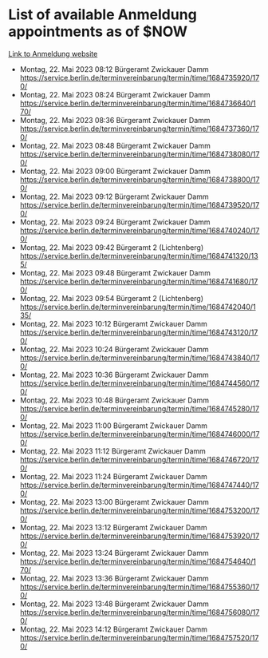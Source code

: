 # List of available Anmeldung appointments as of $NOW
[Link to Anmeldung website](https://service.berlin.de/terminvereinbarung/termin/tag.php?termin=1&anliegen[]=120686&dienstleisterlist=122210,122217,327316,122219,327312,122227,327314,122231,327346,122243,327348,122254,122252,329742,122260,329745,122262,329748,122271,327278,122273,327274,122277,327276,330436,122280,327294,122282,327290,122284,327292,122291,327270,122285,327266,122286,327264,122296,327268,150230,329760,122297,327286,122294,327284,122312,329763,122314,329775,122304,327330,122311,327334,122309,327332,317869,122281,327352,122279,329772,122283,122276,327324,122274,327326,122267,329766,122246,327318,122251,327320,122257,327322,122208,327298,122226,327300&herkunft=http%3A%2F%2Fservice.berlin.de%2Fdienstleistung%2F120686%2F)
- Montag, 22. Mai 2023 08:12 Bürgeramt Zwickauer Damm https://service.berlin.de/terminvereinbarung/termin/time/1684735920/170/
- Montag, 22. Mai 2023 08:24 Bürgeramt Zwickauer Damm https://service.berlin.de/terminvereinbarung/termin/time/1684736640/170/
- Montag, 22. Mai 2023 08:36 Bürgeramt Zwickauer Damm https://service.berlin.de/terminvereinbarung/termin/time/1684737360/170/
- Montag, 22. Mai 2023 08:48 Bürgeramt Zwickauer Damm https://service.berlin.de/terminvereinbarung/termin/time/1684738080/170/
- Montag, 22. Mai 2023 09:00 Bürgeramt Zwickauer Damm https://service.berlin.de/terminvereinbarung/termin/time/1684738800/170/
- Montag, 22. Mai 2023 09:12 Bürgeramt Zwickauer Damm https://service.berlin.de/terminvereinbarung/termin/time/1684739520/170/
- Montag, 22. Mai 2023 09:24 Bürgeramt Zwickauer Damm https://service.berlin.de/terminvereinbarung/termin/time/1684740240/170/
- Montag, 22. Mai 2023 09:42 Bürgeramt 2 (Lichtenberg) https://service.berlin.de/terminvereinbarung/termin/time/1684741320/135/
- Montag, 22. Mai 2023 09:48 Bürgeramt Zwickauer Damm https://service.berlin.de/terminvereinbarung/termin/time/1684741680/170/
- Montag, 22. Mai 2023 09:54 Bürgeramt 2 (Lichtenberg) https://service.berlin.de/terminvereinbarung/termin/time/1684742040/135/
- Montag, 22. Mai 2023 10:12 Bürgeramt Zwickauer Damm https://service.berlin.de/terminvereinbarung/termin/time/1684743120/170/
- Montag, 22. Mai 2023 10:24 Bürgeramt Zwickauer Damm https://service.berlin.de/terminvereinbarung/termin/time/1684743840/170/
- Montag, 22. Mai 2023 10:36 Bürgeramt Zwickauer Damm https://service.berlin.de/terminvereinbarung/termin/time/1684744560/170/
- Montag, 22. Mai 2023 10:48 Bürgeramt Zwickauer Damm https://service.berlin.de/terminvereinbarung/termin/time/1684745280/170/
- Montag, 22. Mai 2023 11:00 Bürgeramt Zwickauer Damm https://service.berlin.de/terminvereinbarung/termin/time/1684746000/170/
- Montag, 22. Mai 2023 11:12 Bürgeramt Zwickauer Damm https://service.berlin.de/terminvereinbarung/termin/time/1684746720/170/
- Montag, 22. Mai 2023 11:24 Bürgeramt Zwickauer Damm https://service.berlin.de/terminvereinbarung/termin/time/1684747440/170/
- Montag, 22. Mai 2023 13:00 Bürgeramt Zwickauer Damm https://service.berlin.de/terminvereinbarung/termin/time/1684753200/170/
- Montag, 22. Mai 2023 13:12 Bürgeramt Zwickauer Damm https://service.berlin.de/terminvereinbarung/termin/time/1684753920/170/
- Montag, 22. Mai 2023 13:24 Bürgeramt Zwickauer Damm https://service.berlin.de/terminvereinbarung/termin/time/1684754640/170/
- Montag, 22. Mai 2023 13:36 Bürgeramt Zwickauer Damm https://service.berlin.de/terminvereinbarung/termin/time/1684755360/170/
- Montag, 22. Mai 2023 13:48 Bürgeramt Zwickauer Damm https://service.berlin.de/terminvereinbarung/termin/time/1684756080/170/
- Montag, 22. Mai 2023 14:12 Bürgeramt Zwickauer Damm https://service.berlin.de/terminvereinbarung/termin/time/1684757520/170/
